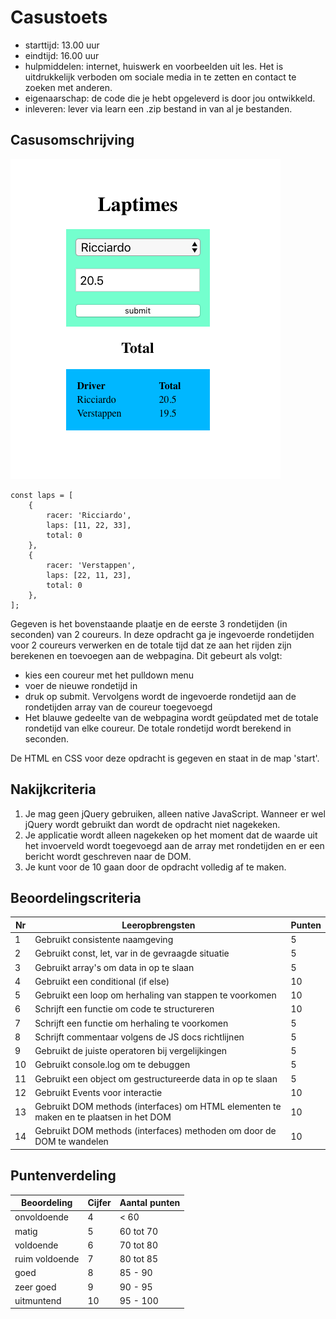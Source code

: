 # Casustoets

- starttijd: 13.00 uur
- eindtijd: 16.00 uur
- hulpmiddelen: internet, huiswerk en voorbeelden uit les. Het is uitdrukkelijk verboden om sociale media in te zetten en contact te zoeken met anderen.
- eigenaarschap: de code die je hebt opgeleverd is door jou ontwikkeld.
- inleveren: lever via learn een .zip bestand in van al je bestanden.

## Casusomschrijving

![f1 driver](laptimes.png)  

```
const laps = [
    {
        racer: 'Ricciardo',
        laps: [11, 22, 33],
        total: 0
    },
    {
        racer: 'Verstappen',
        laps: [22, 11, 23],
        total: 0
    },
];
```

Gegeven is het bovenstaande plaatje en de eerste 3 rondetijden (in seconden) van 2 coureurs. In deze opdracht ga je ingevoerde rondetijden voor 2 coureurs verwerken en de totale tijd dat ze aan het rijden zijn berekenen en toevoegen aan de webpagina. Dit gebeurt als volgt:

- kies een coureur met het pulldown menu
- voer de nieuwe rondetijd in
- druk op submit. Vervolgens wordt de ingevoerde rondetijd aan de rondetijden array van de coureur toegevoegd
- Het blauwe gedeelte van de webpagina wordt geüpdated met de totale rondetijd van elke coureur. De totale rondetijd wordt berekend in seconden.

De HTML en CSS voor deze opdracht is gegeven en staat in de map 'start'.


## Nakijkcriteria

1. Je mag geen jQuery gebruiken, alleen native JavaScript. Wanneer er wel jQuery wordt gebruikt dan wordt de opdracht niet nagekeken.
2. Je applicatie wordt alleen nagekeken op het moment dat de waarde uit het invoerveld wordt toegevoegd aan de array met rondetijden en er een bericht wordt geschreven naar de DOM.
3. Je kunt voor de 10 gaan door de opdracht volledig af te maken.

## Beoordelingscriteria

Nr | Leeropbrengsten | Punten
---|---|---
1 | Gebruikt consistente naamgeving | 5
2 | Gebruikt const, let, var in de gevraagde situatie | 5
3 | Gebruikt array's om data in op te slaan | 5
4 | Gebruikt een conditional (if else)| 10
5 | Gebruikt een loop om herhaling van stappen te voorkomen | 10
6 | Schrijft een functie om code te structureren | 10
7 | Schrijft een functie om herhaling te voorkomen | 5
8 | Schrijft commentaar volgens de JS docs richtlijnen | 5
9 | Gebruikt de juiste operatoren bij vergelijkingen | 5
10 | Gebruikt console.log om te debuggen | 5
11 | Gebruikt een object om gestructureerde data in op te slaan | 5
12 | Gebruikt Events voor interactie | 10
13 | Gebruikt DOM methods (interfaces) om HTML elementen te maken en te plaatsen in het DOM | 10
14 | Gebruikt DOM methods (interfaces) methoden om door de DOM te wandelen | 10

## Puntenverdeling

Beoordeling | Cijfer | Aantal punten
---|---|---
onvoldoende | 4 | < 60
matig | 5 | 60 tot 70
voldoende | 6 | 70 tot 80
ruim voldoende | 7 | 80 tot 85
goed | 8 | 85 - 90
zeer goed | 9 | 90 - 95
uitmuntend | 10 | 95 - 100
